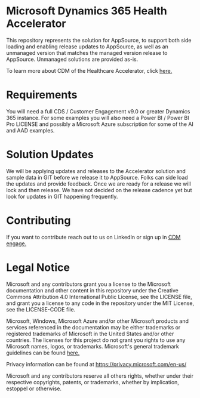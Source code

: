 
# Microsoft Dynamics 365 Health Accelerator 

This repository represents the solution for AppSource, to support both side loading and enabling release updates to AppSource, as well as an unmanaged version that matches the managed version release to AppSource. Unmanaged solutions are provided as-is.

To learn more about CDM of the Healthcare Accelerator, click [here.](https://docs.microsoft.com/en-us/common-data-model/health-accelerator)

# Requirements

You will need a full CDS / Customer Engagement v9.0 or greater Dynamics 365 instance. For some examples you will also need a Power BI / Power BI Pro LICENSE and possibly a Microsoft Azure subscription for some of the AI and AAD examples.

# Solution Updates

We will be applying updates and releases to the Accelerator solution and sample data in GIT before we release it to AppSource. Folks can side load the updates and provide feedback. Once we are ready for a release we will lock and then release. We have not decided on the release cadence yet but look for updates in GIT happening frequently.

# Contributing

If you want to contribute reach out to us on LinkedIn or sign up in [CDM engage.](https://aka.ms/cdmengage)

# Legal Notice

Microsoft and any contributors grant you a license to the Microsoft documentation and other content in this repository under the Creative Commons Attribution 4.0 International Public License, see the LICENSE file, and grant you a license to any code in the repository under the MIT License, see the LICENSE-CODE file.

Microsoft, Windows, Microsoft Azure and/or other Microsoft products and services referenced in the documentation may be either trademarks or registered trademarks of Microsoft in the United States and/or other countries. The licenses for this project do not grant you rights to use any Microsoft names, logos, or trademarks. Microsoft's general trademark guidelines can be found [here.](http://go.microsoft.com/fwlink/?LinkID=254653)

Privacy information can be found at https://privacy.microsoft.com/en-us/

Microsoft and any contributors reserve all others rights, whether under their respective copyrights, patents, or trademarks, whether by implication, estoppel or otherwise.
